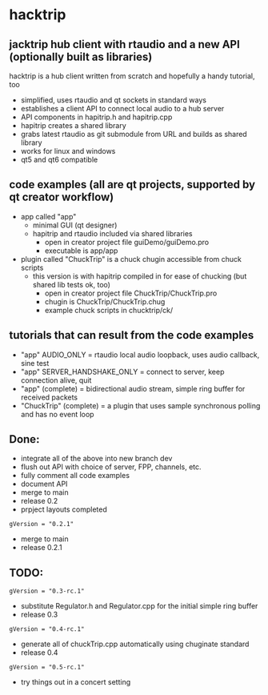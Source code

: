 # hacktrip
## jacktrip hub client with rtaudio and a new API (optionally built as libraries)

hacktrip is a hub client written from scratch and hopefully a handy tutorial, too
- simplified, uses rtaudio and qt sockets in standard ways
- establishes a client API to connect local audio to a hub server
- API components in hapitrip.h and hapitrip.cpp
- hapitrip creates a shared library
- grabs latest rtaudio as git submodule from URL and builds as shared library
- works for linux and windows
- qt5 and qt6 compatible

## code examples (all are qt projects, supported by qt creator workflow)
- app called "app" 
  - minimal GUI (qt designer)
  - hapitrip and rtaudio included via shared libraries
    - open in creator project file guiDemo/guiDemo.pro
    - executable is app/app
- plugin called "ChuckTrip" is a chuck chugin accessible from chuck scripts 
  - this version is with hapitrip compiled in for ease of chucking (but shared lib tests ok, too)
    - open in creator project file ChuckTrip/ChuckTrip.pro
    - chugin is ChuckTrip/ChuckTrip.chug
    - example chuck scripts in chucktrip/ck/

## tutorials that can result from the code examples
- "app" AUDIO_ONLY = rtaudio local audio loopback, uses audio callback, sine test
- "app" SERVER_HANDSHAKE_ONLY = connect to server, keep connection alive, quit
- "app" (complete) = bidirectional audio stream, simple ring buffer for received packets
- "ChuckTrip" (complete) = a plugin that uses sample synchronous polling and has no event loop

## Done:
- integrate all of the above into new branch dev
- flush out API with choice of server, FPP, channels, etc.
- fully comment all code examples
- document API
- merge to main
- release 0.2
- prpject layouts completed
```
gVersion = "0.2.1"
```
- merge to main
- release 0.2.1
## TODO:
```
gVersion = "0.3-rc.1"
```
- substitute Regulator.h and Regulator.cpp for the initial simple ring buffer
- release 0.3
```
gVersion = "0.4-rc.1"
```
- generate all of chuckTrip.cpp automatically using chuginate standard
- release 0.4
```
gVersion = "0.5-rc.1"
```
- try things out in a concert setting


